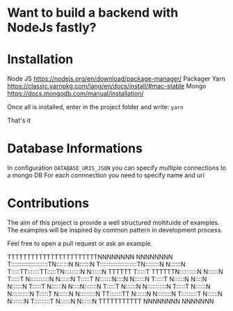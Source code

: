 # Want to build a backend with NodeJs fastly?

# Installation
Node JS https://nodejs.org/en/download/package-manager/
Packager Yarn https://classic.yarnpkg.com/lang/en/docs/install/#mac-stable
Mongo https://docs.mongodb.com/manual/installation/

Once all is installed, enter in the project folder and write:
`yarn`

That's it


# Database Informations

In configuration `DATABASE_URIS_JSON` you can specify multiple connections to a mongo DB
For each connnection you need to specify name and uri

# Contributions 

The aim of this project is provide a well structured moltituide of examples.
The examples will be inspired by common pattern in development process.

Feel free to open a pull request or ask an example.



                                               
<div>                               
<span>TTTTTTTTTTTTTTTTTTTTTTTNNNNNNNN        NNNNNNNN</span>
<span>T:::::::::::::::::::::TN:::::::N       N::::::N</span>
T:::::::::::::::::::::TN::::::::N      N::::::N
T:::::TT:::::::TT:::::TN:::::::::N     N::::::N
TTTTTT  T:::::T  TTTTTTN::::::::::N    N::::::N
        T:::::T        N:::::::::::N   N::::::N
        T:::::T        N:::::::N::::N  N::::::N
        T:::::T        N::::::N N::::N N::::::N
        T:::::T        N::::::N  N::::N:::::::N
        T:::::T        N::::::N   N:::::::::::N
        T:::::T        N::::::N    N::::::::::N
        T:::::T        N::::::N     N:::::::::N
      TT:::::::TT      N::::::N      N::::::::N
      T:::::::::T      N::::::N       N:::::::N
      T:::::::::T      N::::::N        N::::::N
      TTTTTTTTTTT      NNNNNNNN         NNNNNNN
<div>
